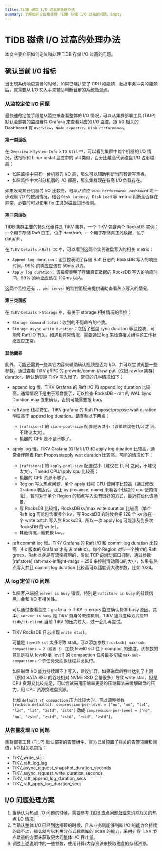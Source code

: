 ```yaml
---
title: TiDB 磁盘 I/O 过高的处理办法
summary: 了解如何定位和处理 TiDB 存储 I/O 过高的问题。Empty
---
```


# TiDB 磁盘 I/O 过高的处理办法

本文主要介绍如何定位和处理 TiDB 存储 I/O 过高的问题。

## 确认当前 I/O 指标

当出现系统响应变慢的时候，如果已经排查了 CPU 的瓶颈、数据事务冲突的瓶颈后，就需要从 I/O 来入手来辅助判断目前的系统瓶颈点。

### 从监控定位 I/O 问题

最快速的定位手段是从监控来查看整体的 I/O 情况，可以从集群部署工具 (TiUP) 默认会部署的监控组件 Grafana 来查看对应的 I/O 监控，跟 I/O 相关的 Dashboard 有 `Overview`，`Node_exporter`，`Disk-Performance`。

#### 第一类面板

在 `Overview` > `System Info` > `IO Util` 中，可以看到集群中每个机器的 I/O 情况，该指标和 Linux iostat 监控中的 util 类似，百分比越高代表磁盘 I/O 占用越高：

- 如果监控中只有一台机器的 I/O 高，那么可以辅助判断当前有读写热点。
- 如果监控中大部分机器的 I/O 都高，那么集群现在有高 I/O 负载存在。

如果发现某台机器的 I/O 比较高，可以从监控 `Disk-Performance Dashboard` 进一步观察 I/O 的使用情况，结合 `Disk Latency`，`Disk Load` 等 metric 判断是否存在异常，必要时可以使用 fio 工具对磁盘进行检测。

#### 第二类面板

TiDB 集群主要的持久化组件是 TiKV 集群，一个 TiKV 包含两个 RocksDB 实例：一个用于存储 Raft 日志，位于 data/raft，一个用于存储真正的数据，位于 data/db。

在 `TiKV-Details` > `Raft IO` 中，可以看到这两个实例磁盘写入的相关 metric：

- `Append log duration`：该监控表明了存储 Raft 日志的 RocksDB 写入的响应时间，99% 的响应应该在 50ms 以内。
- `Apply log duration`：该监控表明了存储真正数据的 RocksDB 写入的响应时间，99% 的响应应该在 100ms 以内。

这两个监控还有 `.. per server` 的监控面板来提供辅助查看热点写入的情况。

#### 第三类面板

在 `TiKV-Details` > `Storage` 中，有关于 storage 相关情况的监控：

- `Storage command total`：收到的不同命令的个数。
- `Storage async write duration`：包括了磁盘 sync duration 等监控项，可能和 Raft IO 有关。如遇到异常情况，需要通过 log 来检查相关组件的工作状态是否正常。

#### 其他面板

此外，可能还需要一些其它内容来辅助确认瓶颈是否为 I/O，并可以尝试调整一些参数。通过查看 TiKV gRPC 的 prewrite/commit/raw-put（仅限 raw kv 集群）duration，确认确实是 TiKV 写入慢了。常见的几种情况如下：

- append log 慢。TiKV Grafana 的 Raft I/O 和 append log duration 比较高，通常情况下是由于写盘慢了，可以检查 RocksDB - raft 的 WAL Sync Duration max 值来确认，否则可能需要报 bug。
- raftstore 线程繁忙。TiKV grafana 的 Raft Propose/propose wait duration 明显高于 append log duration。请查看以下两点：

    - `[raftstore]` 的 `store-pool-size` 配置是否过小（该值建议在[1,5] 之间，不建议太大）。
    - 机器的 CPU 是不是不够了。

- apply log 慢。TiKV Grafana 的 Raft I/O 和 apply log duration 比较高，通常会伴随着 Raft Propose/apply wait duration 比较高。可能的情况如下：
  
    - `[raftstore]` 的 `apply-pool-size` 配置过小（建议在 [1, 5] 之间，不建议太大），Thread CPU/apply cpu 比较高；
    - 机器的 CPU 资源不够了。
    - Region 写入热点问题，单个 apply 线程 CPU 使用率比较高（通过修改 Grafana 表达式，加上 by (instance, name) 来看各个线程的 cpu 使用情况），暂时对于单个 Region 的热点写入没有很好的方式，最近在优化该场景。
    - 写 RocksDB 比较慢，RocksDB kv/max write duration 比较高（单个 Raft log 可能包含很多个 kv，写 RocksDB 的时候会把 128 个 kv 放在一个 write batch 写入到 RocksDB，所以一次 apply log 可能涉及到多次 RocksDB 的 write）。
    - 其他情况，需要报 bug。

- raft commit log 慢。TiKV Grafana 的 Raft I/O 和 commit log duration 比较高（4.x 版本的 Grafana 才有该 metric）。每个 Region 对应一个独立的 Raft group，Raft 本身是有流控机制的，类似 TCP 的滑动窗口机制，通过参数 [raftstore] raft-max-inflight-msgs = 256 来控制滑动窗口的大小，如果有热点写入并且 commit log duration 比较高可以适度调大改参数，比如 1024。

### 从 log 定位 I/O 问题

- 如果客户端报 `server is busy` 错误，特别是 `raftstore is busy` 的错误信息，会和 I/O 有相关性。

    可以通过查看监控：grafana -> TiKV -> errors 监控确认具体 busy 原因。其中，`server is busy` 是 TiKV 自身的流控机制，TiKV 通过这种方式告知 `tidb/ti-client` 当前 TiKV 的压力过大，过一会儿再尝试。

- TiKV RocksDB 日志出现 `write stall`。

    可能是 `level0 sst` 太多导致 stall。可以添加参数 `[rocksdb] max-sub-compactions = 2（或者 3）` 加快 level0 sst 往下 compact 的速度，该参数的意思是将从 level0 到 level1 的 compaction 任务最多切成 `max-sub-compactions` 个子任务交给多线程并发执行。

    如果磁盘 I/O 能力持续跟不上写入，建议扩容。如果磁盘的吞吐达到了上限（例如 SATA SSD 的吞吐相对 NVME SSD 会低很多）导致 write stall，但是 CPU 资源又比较充足，可以尝试采用压缩率更高的压缩算法来缓解磁盘的压力，用 CPU 资源换磁盘资源。

    比如 `default cf compaction` 压力比较大时，可以调整参数 `[rocksdb.defaultcf] compression-per-level = ["no", "no", "lz4", "lz4", "lz4", "zstd", "zstd"]` 改成 `compression-per-level = ["no", "no", "zstd", "zstd", "zstd", "zstd", "zstd"]`。

### 从告警发现 I/O 问题

集群部署工具 (TiUP) 默认部署的告警组件，官方已经预置了相关的告警项目和阈值，I/O 相关项包括：

- TiKV_write_stall
- TiKV_raft_log_lag
- TiKV_async_request_snapshot_duration_seconds
- TiKV_async_request_write_duration_seconds
- TiKV_raft_append_log_duration_secs
- TiKV_raft_apply_log_duration_secs

## I/O 问题处理方案

1. 当确认为热点 I/O 问题的时候，需要参考 [TiDB 热点问题处理](/troubleshoot-hot-spot-issues.md)来消除相关的热点 I/O 情况。
2. 当确认整体 I/O 已经到达瓶颈的时候，且从业务侧能够判断 I/O 的能力会持续的跟不上，那么就可以利用分布式数据库的 scale 的能力，采用扩容 TiKV 节点数量的方案来获取更大的整体 I/O 吞吐量。
3. 调整上述说明中的一些参数，使用计算/内存资源来换取磁盘的存储资源。